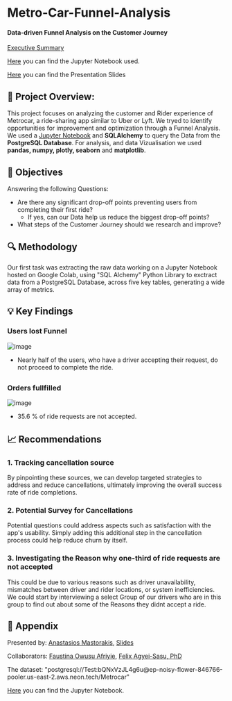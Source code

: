 # Metro-Car-Funnel-Analysis
#### Data-driven Funnel Analysis on the Customer Journey

[Executive Summary](https://doc.clickup.com/9012190783/d/h/8cjp7hz-592/b6c873e7a7f6743)

[Here](https://colab.research.google.com/drive/1rmN6AVyNwf-so1Y2CaxPQPtrdfQoV8K0?usp=sharing) you can find the Jupyter Notebook used.

[Here](https://github.com/N3pps/Metro-Car-Funnel-Analysis/blob/main/Metro%20Car%20Presentation%20Slides.pdf) you can find the Presentation Slides

## 🔭 Project Overview:
This project focuses on analyzing the customer and Rider experience of Metrocar, a ride-sharing app similar to Uber or Lyft. We tryed to identify opportunities for improvement and optimization through a Funnel Analysis. We used a [Jupyter Notebook](https://colab.research.google.com/drive/1rmN6AVyNwf-so1Y2CaxPQPtrdfQoV8K0?usp=sharing) and **SQLAlchemy** to query the Data from the **PostgreSQL Database**. For analysis, and data Vizualisation we used **pandas, numpy, plotly, seaborn** and **matplotlib**.


## 🎯 Objectives                                                          
Answering the following Questions:
* Are there any significant drop-off points preventing users from completing their first ride?
  * If yes, can our Data help us reduce the biggest drop-off points?
* What steps of the Customer Journey should we research and improve? 

## 🔍 Methodology                                                     
Our first task was extracting the raw data working on a  Jupyter Notebook hosted on Google Colab, using "SQL Alchemy" Python Library to exctract data from a PostgreSQL Database, across five key tables, generating a wide array of metrics. 


## 💡 Key Findings                                                        

### Users lost Funnel
![image](https://github.com/user-attachments/assets/4be1a6e2-2094-41bd-900d-8475c4bbd002)
* Nearly half of the users, who have a driver accepting their request, do not proceed to complete the ride.

## 

### Orders fullfilled
![image](https://github.com/user-attachments/assets/c6fcc9b5-403c-458c-9da7-4207b1638db9)
* 35.6 % of ride requests are not accepted. 

## 📈 Recommendations                                              
### 1. Tracking cancellation source
By pinpointing these sources, we can develop targeted strategies to address and reduce cancellations, ultimately improving the overall success rate of ride completions.

### 2. Potential Survey for Cancellations
Potential questions could address aspects such as satisfaction with the app's usability. Simply adding this additional step in the cancellation process could help reduce churn by itself.

### 3. Investigating the Reason why one-third of ride requests are not accepted
This could be due to various reasons such as driver unavailability, mismatches between driver and rider locations, or system inefficiencies. We could start by interviewing a select Group of our drivers who are in this group to find out about some of the Reasons they didnt accept a ride.

## 📄 Appendix

Presented by: [Anastasios Mastorakis](https://www.linkedin.com/in/anastasios-mastorakis/), [Slides](https://github.com/N3pps/Metro-Car-Funnel-Analysis/blob/main/Metro%20Car%20Presentation%20Slides.pdf)

Collaborators: [Faustina Owusu Afriyie](https://www.linkedin.com/in/faustina-owusu-afriyie-878452290/), [Felix Agyei-Sasu, PhD](https://www.linkedin.com/in/felix-agyei-sasu/)

The dataset:
"postgresql://Test:bQNxVzJL4g6u@ep<area>-noisy-flower-846766-pooler.us-east-2.aws.neon.tech/Metrocar"

[Here](https://colab.research.google.com/drive/1rmN6AVyNwf-so1Y2CaxPQPtrdfQoV8K0?usp=sharing) you can find the Jupyter Notebook.





